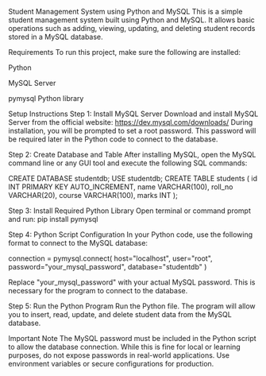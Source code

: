 Student Management System using Python and MySQL
This is a simple student management system built using Python and MySQL. It allows basic operations such as adding, viewing, updating, and deleting student records stored in a MySQL database.

Requirements
To run this project, make sure the following are installed:

Python

MySQL Server

pymysql Python library

Setup Instructions
Step 1: Install MySQL Server
Download and install MySQL Server from the official website: https://dev.mysql.com/downloads/
During installation, you will be prompted to set a root password. This password will be required later in the Python code to connect to the database.

Step 2: Create Database and Table
After installing MySQL, open the MySQL command line or any GUI tool and execute the following SQL commands:

CREATE DATABASE studentdb;
USE studentdb;
CREATE TABLE students (
id INT PRIMARY KEY AUTO_INCREMENT,
name VARCHAR(100),
roll_no VARCHAR(20),
course VARCHAR(100),
marks INT
);

Step 3: Install Required Python Library
Open terminal or command prompt and run:
pip install pymysql

Step 4: Python Script Configuration
In your Python code, use the following format to connect to the MySQL database:

connection = pymysql.connect(
host="localhost",
user="root",
password="your_mysql_password",
database="studentdb"
)

Replace "your_mysql_password" with your actual MySQL password. This is necessary for the program to connect to the database.

Step 5: Run the Python Program
Run the Python file. The program will allow you to insert, read, update, and delete student data from the MySQL database.

Important Note
The MySQL password must be included in the Python script to allow the database connection. While this is fine for local or learning purposes, do not expose passwords in real-world applications. Use environment variables or secure configurations for production.
